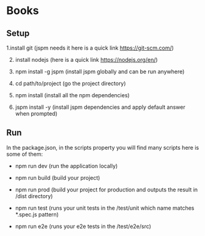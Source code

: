 # Books

## Setup 

1.install git (jspm needs it here is a quick link https://git-scm.com/) 

2. install nodejs  (here is a quick link https://nodejs.org/en/) 

3. npm install -g jspm (install jspm globally and can be run anywhere)

4. cd path/to/project (go the project directory)

5. npm install (install all the npm dependencies)

6. jspm install -y (install jspm dependencies and apply default answer when prompted)

## Run

In the package.json, in the scripts property you will find many scripts here is some of them: 

* npm run dev (run the application locally)

* npm run build (build your project)

* npm run prod (build your project for production and outputs the result in /dist directory)

* npm run test (runs your unit tests in the /test/unit which name matches *.spec.js pattern)

* npm run e2e (runs your e2e tests in the /test/e2e/src)





